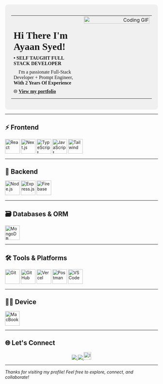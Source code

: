 <!-- Intro Section with GIF on the Right -->
<div style="background-color:#f0f0f0; padding: 20px; border-radius: 10px;">

  <table width="100%">
    <tr>
      <td align="left" valign="top" width="50%" style="font-family:Georgia, 'Lucida Handwriting', cursive;">
        <h1 style="margin-bottom: 10px;">Hi There I'm Ayaan Syed!</h1>
        <h4 style="margin: 0; font-family:inherit;">• SELF TAUGHT FULL STACK DEVELOPER</h4>
        <p style="margin: 10px 0; font-family:inherit;">🧠 I'm a passionate Full-Stack Developer + Prompt Engineer, <strong>With 2 Years Of Experience</strong></p>
        <p style="margin: 10px 0; font-family:inherit;">🌐 <a href="https://ayaan-syed.vercel.app" target="_blank"><strong>View my portfolio</strong></a></p>
      </td>
      <td align="right" valign="top" width="50%">
        <img src="https://res.cloudinary.com/dhh1jotfq/image/upload/v1753221861/Animation_cbcs3z.gif" alt="Coding GIF" width="100%" />
      </td>
    </tr>
  </table>

</div>

---

## ⚡ Frontend

<p align="left">
  <img src="https://skillicons.dev/icons?i=react" title="React" height="48" />
  <img src="https://skillicons.dev/icons?i=nextjs" title="Next.js" height="48" />
  <img src="https://skillicons.dev/icons?i=typescript" title="TypeScript" height="48" />
  <img src="https://skillicons.dev/icons?i=javascript" title="JavaScript" height="48" />
  <img src="https://skillicons.dev/icons?i=tailwindcss" title="Tailwind" height="48">
</p>

---

## 🔧 Backend

<p align="left">
  <img src="https://skillicons.dev/icons?i=nodejs" title="Node.js" height="48" />
  <img src="https://skillicons.dev/icons?i=express" title="Express.js" height="48" />
  <img src="https://skillicons.dev/icons?i=firebase" title="Firebase" height="48" />
</p>

---

## 🗃️ Databases & ORM

<p align="left">
  <img src="https://skillicons.dev/icons?i=mongodb" title="MongoDB" height="48" />
</p>

---

## 🛠️ Tools & Platforms

<p align="left">
  <img src="https://skillicons.dev/icons?i=git" title="Git" height="48" />
  <img src="https://skillicons.dev/icons?i=github" title="GitHub" height="48" />
  <img src="https://skillicons.dev/icons?i=vercel" title="Vercel" height="48" />
  <img src="https://skillicons.dev/icons?i=postman" title="Postman" height="48" />
  <img src="https://skillicons.dev/icons?i=vscode" title="VS Code" height="48" />
</p>

---

## 👨‍💻 Device
<p>
  <img src="https://skillicons.dev/icons?i=apple" title="MacBook" height="48">
</p>

---

## 🌐 Let's Connect

<p align="center">
  <a href="https://ayaan-syed.vercel.app" target="_blank">
    <img src="https://img.shields.io/badge/Portfolio-%23000000.svg?style=for-the-badge&logo=vercel&logoColor=white" />
  </a>
  <a href="https://github.com/Mixtrak" target="_blank">
    <img src="https://img.shields.io/badge/GitHub-%23181717.svg?style=for-the-badge&logo=github&logoColor=white" />
  </a>
  <a href="https://www.instagram.com/ayaanplayz18/" target="_blank">
    <img src="https://skillicons.dev/icons?i=instagram" title="Instagram" height=25" />
  </a>
</p>

---

_Thanks for visiting my profile! Feel free to explore, connect, and collaborate!_
